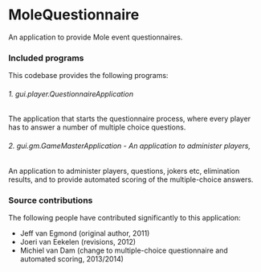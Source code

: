 # MoleQuestionnaire
An application to provide Mole event questionnaires.

### Included programs

This codebase provides the following programs:

###### 1. gui.player.QuestionnaireApplication
The application that starts the questionnaire process, where
every player has to answer a number of multiple choice
questions.

###### 2. gui.gm.GameMasterApplication - An application to administer players,
An application to administer players, questions, jokers etc, 
elimination results, and to provide automated scoring of 
the multiple-choice answers.

### Source contributions

The following people have contributed significantly to this application:
- Jeff van Egmond (original author, 2011)
- Joeri van Eekelen (revisions, 2012)
- Michiel van Dam (change to multiple-choice questionnaire and automated scoring, 2013/2014)

